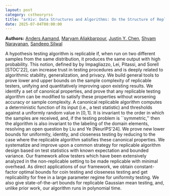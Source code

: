 ```yaml
---
layout: post
category: cstheoryrss
title: "arXiv: Data Structures and Algorithms: On the Structure of Replicable Hypothesis Testers"
date: 2025-07-04T00:00:00
---
```


**Authors:** [Anders Aamand](https://dblp.uni-trier.de/search?q=Anders+Aamand), [Maryam Aliakbarpour](https://dblp.uni-trier.de/search?q=Maryam+Aliakbarpour), [Justin Y. Chen](https://dblp.uni-trier.de/search?q=Justin+Y.+Chen), [Shyam Narayanan](https://dblp.uni-trier.de/search?q=Shyam+Narayanan), [Sandeep Silwal](https://dblp.uni-trier.de/search?q=Sandeep+Silwal)

A hypothesis testing algorithm is replicable if, when run on two different
samples from the same distribution, it produces the same output with high
probability. This notion, defined by by Impagliazzo, Lei, Pitassi, and Sorell
[STOC'22], can increase trust in testing procedures and is deeply related to
algorithmic stability, generalization, and privacy. We build general tools to
prove lower and upper bounds on the sample complexity of replicable testers,
unifying and quantitatively improving upon existing results.
We identify a set of canonical properties, and prove that any replicable
testing algorithm can be modified to satisfy these properties without worsening
accuracy or sample complexity. A canonical replicable algorithm computes a
deterministic function of its input (i.e., a test statistic) and thresholds
against a uniformly random value in $[0,1]$. It is invariant to the order in
which the samples are received, and, if the testing problem is ``symmetric,''
then the algorithm is also invariant to the labeling of the domain elements,
resolving an open question by Liu and Ye [NeurIPS'24]. We prove new lower
bounds for uniformity, identity, and closeness testing by reducing to the case
where the replicable algorithm satisfies these canonical properties.
We systematize and improve upon a common strategy for replicable algorithm
design based on test statistics with known expectation and bounded variance.
Our framework allow testers which have been extensively analyzed in the
non-replicable setting to be made replicable with minimal overhead. As direct
applications of our framework, we obtain constant-factor optimal bounds for
coin testing and closeness testing and get replicability for free in a large
parameter regime for uniformity testing.
We also give state-of-the-art bounds for replicable Gaussian mean testing,
and, unlike prior work, our algorithm runs in polynomial time.